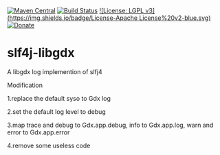 [![Maven Central](https://maven-badges.herokuapp.com/maven-central/de.longri.slf4j-libgdx/slf4j-libgdx/badge.svg)](https://maven-badges.herokuapp.com/maven-central/de.longri.slf4j-libgdx/slf4j-libgdx)
[![Build Status](https://travis-ci.org/slf4j-libgdx/vtm.svg?branch=master)](https://travis-ci.org/slf4j-libgdx/vtm)
[![License: LGPL v3](https://img.shields.io/badge/License-Apache License%20v2-blue.svg)](http://www.apache.org/licenses/LICENSE-2.0)
[![Donate](https://img.shields.io/badge/Donate-PayPal-green.svg)](https://www.paypal.com/cgi-bin/webscr?cmd=_flow&SESSION=1LmDZCRTX-tGafdNmjcIpWyAbMyd99AOLWyqnXmbE1_tNPS5-PZtjXsMmGe&dispatch=5885d80a13c0db1f8e263663d3faee8d333dc9aadeed3fe0b5b299d55fd35542)


slf4j-libgdx
============

A libgdx log implemention of slfj4

Modification

1.replace the default syso to Gdx log

2.set the default log level to debug

3.map trace and debug to Gdx.app.debug, info to Gdx.app.log, warn and error to Gdx.app.error

4.remove some useless code
